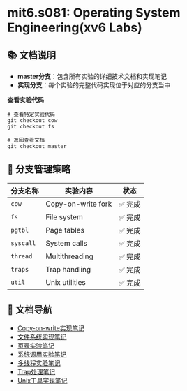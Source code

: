 # mit6.s081: Operating System Engineering(xv6 Labs)
## 📚 文档说明
- **master分支**：包含所有实验的详细技术文档和实现笔记
- **实现分支**：每个实验的完整代码实现位于对应的分支当中
  
**查看实验代码**
```
# 查看特定实验代码
git checkout cow
git checkout fs

# 返回查看文档
git checkout master
```

## 📁 分支管理策略

分支名称|实验内容|状态
-----|-----|-----
`cow`|Copy-on-write fork|✅ 完成
`fs`|File system|✅ 完成
`pgtbl`|Page tables|✅ 完成
`syscall`|System calls|✅ 完成
`thread`|Multithreading|✅ 完成
`traps`|Trap handling|✅ 完成
`util`|Unix utilities|✅ 完成

## 📖 文档导航
- [Copy-on-write实现笔记](https://github.com/xiaozhenxu/mit6.s081-xv6/blob/master/xv6%E5%AE%9E%E9%AA%8C%E8%AE%B0%E5%BD%95/Copy%20on-write.md)
- [文件系统实现笔记](https://github.com/xiaozhenxu/mit6.s081-xv6/blob/master/xv6%E5%AE%9E%E9%AA%8C%E8%AE%B0%E5%BD%95/File%20system.md)
- [页表实验笔记](https://github.com/xiaozhenxu/mit6.s081-xv6/blob/master/xv6%E5%AE%9E%E9%AA%8C%E8%AE%B0%E5%BD%95/Page%20tables.md)
- [系统调用实验笔记](https://github.com/xiaozhenxu/mit6.s081-xv6/blob/master/xv6%E5%AE%9E%E9%AA%8C%E8%AE%B0%E5%BD%95/System%20calls.md)
- [多线程实验笔记](https://github.com/xiaozhenxu/mit6.s081-xv6/blob/master/xv6%E5%AE%9E%E9%AA%8C%E8%AE%B0%E5%BD%95/Multithreading.md)
- [Trap处理笔记](https://github.com/xiaozhenxu/mit6.s081-xv6/blob/master/xv6%E5%AE%9E%E9%AA%8C%E8%AE%B0%E5%BD%95/Traps.md)
- [Unix工具实现笔记](https://github.com/xiaozhenxu/mit6.s081-xv6/blob/master/xv6%E5%AE%9E%E9%AA%8C%E8%AE%B0%E5%BD%95/Utilities.md)


